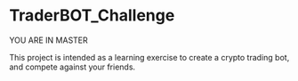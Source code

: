 # TraderBOT_Challenge

YOU ARE IN MASTER

This project is intended as a learning exercise to create a crypto trading bot, and compete against your friends.

